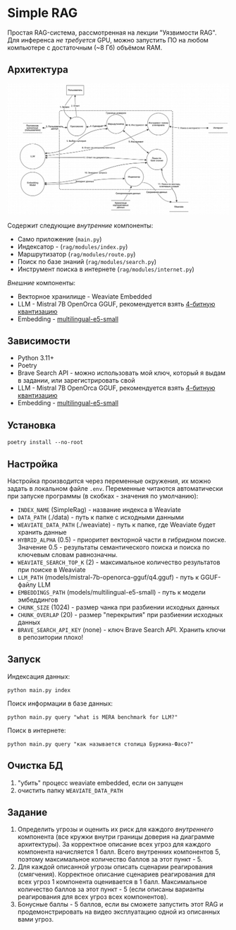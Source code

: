 # Simple RAG

Простая RAG-система, рассмотренная на лекции "Уязвимости RAG".
Для инференса *не требуется* GPU, можно запустить ПО на любом компьютере с достаточным (~8 Гб) объёмом RAM.

## Архитектура

![Application Layout](./docs/app.png)

Содержит следующие *внутренние* компоненты:

- Само приложение (`main.py`)
- Индексатор - (`rag/modules/index.py`)
- Маршрутизатор (`rag/modules/route.py`)
- Поиск по базе знаний (`rag/modules/search.py`)
- Инструмент поиска в интернете (`rag/modules/internet.py`)

*Внешние* компоненты:

- Векторное хранилище - Weaviate Embedded
- LLM - Mistral 7B OpenOrca GGUF, рекомендуется взять [4-битную квантизацию](https://huggingface.co/TheBloke/Mistral-7B-OpenOrca-GGUF/resolve/main/mistral-7b-openorca.Q4_K_M.gguf)
- Embedding - [multilingual-e5-small](https://huggingface.co/intfloat/multilingual-e5-small)

## Зависимости

- Python 3.11+
- Poetry
- Brave Search API - можно использовать мой ключ, который я выдам в задании, или зарегистрировать свой
- LLM - Mistral 7B OpenOrca GGUF, рекомендуется взять [4-битную квантизацию](https://huggingface.co/TheBloke/Mistral-7B-OpenOrca-GGUF/resolve/main/mistral-7b-openorca.Q4_K_M.gguf)
- Embedding - [multilingual-e5-small](https://huggingface.co/intfloat/multilingual-e5-small)

## Установка

    poetry install --no-root

## Настройка

Настройка производится через переменные окружения, их можно задать в локальном файле `.env`. 
Переменные читаются автоматически при запуске программы (в скобках - значения по умолчанию):

- `INDEX_NAME` (SimpleRag) - название индекса в Weaviate
- `DATA_PATH` (./data) - путь к папке с исходными данными
- `WEAVIATE_DATA_PATH` (./weaviate) - путь к папке, где Weaviate будет хранить данные
- `HYBRID_ALPHA` (0.5) - приоритет векторной части в гибридном поиске. Значение 0.5 - результаты семантического поиска и поиска по ключевым словам равнозначны.
- `WEAVIATE_SEARCH_TOP_K` (2) - максимальное количество результатов при поиске в Weaviate
- `LLM_PATH` (models/mistral-7b-openorca-gguf/q4.gguf) - путь к GGUF-файлу LLM
- `EMBEDDINGS_PATH` (models/multilingual-e5-small) - путь к модели эмбеддингов
- `CHUNK_SIZE` (1024) - размер чанка при разбиении исходных данных
- `CHUNK_OVERLAP` (20) - размер "перекрытия" при разбиении исходных данных
- `BRAVE_SEARCH_API_KEY` (none) - ключ Brave Search API. Хранить ключи в репозитории плохо!

## Запуск

Индексация данных:

    python main.py index

Поиск информации в базе данных:

    python main.py query "what is MERA benchmark for LLM?"

Поиск в интернете:

    python main.py query "как называется столица Буркина-Фасо?"

## Очистка БД

1. "убить" процесс weaviate embedded, если он запущен
2. очистить папку `WEAVIATE_DATA_PATH`

## Задание

1. Определить угрозы и оценить их риск для каждого *внутреннего* компонента (все кружки внутри границы доверия на диаграмме архитектуры). За корректное описание всех угроз для каждого компонента начисляется 1 балл. Всего внутренних компонентов 5, поэтому максимальное количество баллов за этот пункт - 5.
2. Для каждой описанной угрозы описать сценарии реагирования (смягчения). Корректное описание сценариев реагирования для всех угроз 1 компонента оценивается в 1 балл. Максимальное количество баллов за этот пункт - 5 (если описаны варианты реагирования для всех угроз всех компонентов).
3. Бонусные баллы - 5 баллов, если вы сможете запустить этот RAG и продемонстрировать на видео эксплуатацию одной из описанных вами угроз.
